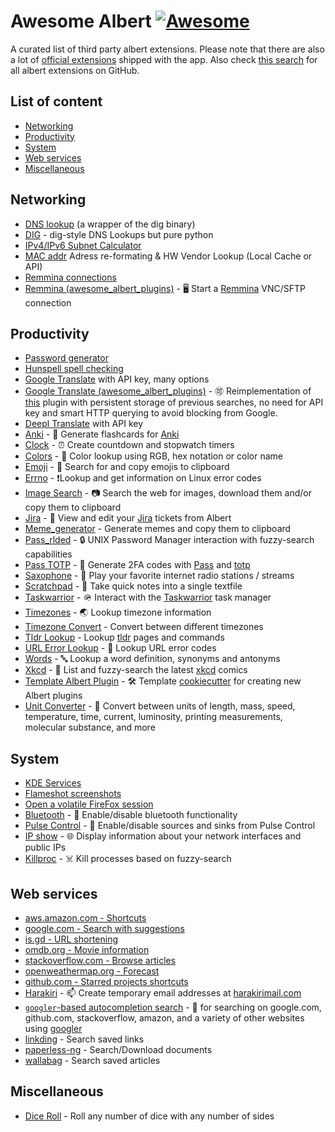 # Awesome Albert [![Awesome](https://cdn.rawgit.com/sindresorhus/awesome/d7305f38d29fed78fa85652e3a63e154dd8e8829/media/badge.svg)](https://github.com/sindresorhus/awesome)

A curated list of third party albert extensions. Please note that there are also a lot of [official extensions](https://github.com/albertlauncher/python) shipped with the app. Also check [this search](https://github.com/search?q=albert+__title__+__version__+handleQuery+language%3APython&type=code) for all albert extensions on GitHub.

## List of content

- [Networking](#networking)
- [Productivity](#productivity)
- [System](#system)
- [Web services](#web-services)
- [Miscellaneous](#miscellaneous)

## Networking

- [DNS lookup](https://github.com/baltpeter/albert-extensions/blob/master/dig.py) (a wrapper of the dig binary)
- [DIG](https://github.com/Bierchermuesli/albert-dig) - dig-style DNS Lookups but pure python
- [IPv4/IPv6 Subnet Calculator](https://github.com/Bierchermuesli/albert-subnetcalc)
- [MAC addr](https://github.com/Bierchermuesli/albert-macaddr) Adress re-formating & HW Vendor Lookup (Local Cache or API)
- [Remmina connections](https://github.com/KuenzelIT/albert-python-remmina)
- [Remmina (awesome_albert_plugins)](https://github.com/bergercookie/awesome-albert-plugins/tree/master/plugins/remmina) - 🖥️ Start a [Remmina](https://remmina.org/) VNC/SFTP connection

## Productivity

- [Password generator](https://github.com/baltpeter/albert-extensions/blob/master/pwgen.py)
- [Hunspell spell checking](https://github.com/AlbertExtensions/spell)
- [Google Translate](https://github.com/dshoreman/albert-translate) with API key, many options
- [Google Translate
  (awesome_albert_plugins)](https://github.com/bergercookie/awesome-albert-plugins/tree/master/plugins/google_translate) - 🉑 Reimplementation of [this](https://github.com/dshoreman/albert-translate) plugin with persistent storage of previous searches, no need for API key and smart HTTP querying to avoid blocking from Google.
- [Deepl Translate](https://github.com/lilianmallardeau/deepl-plugin-albert/) with API key
- [Anki](https://github.com/bergercookie/awesome-albert-plugins/tree/master/plugins/anki) - 📇 Generate flashcards for [Anki](https://apps.ankiweb.net/)
- [Clock](https://github.com/bergercookie/awesome-albert-plugins/tree/master/plugins/clock) - ⏰ Create countdown and stopwatch timers
- [Colors](https://github.com/bergercookie/awesome-albert-plugins/tree/master/plugins/colors) - 🎨 Color lookup using RGB, hex notation or color name
- [Emoji](https://github.com/bergercookie/awesome-albert-plugins/tree/master/plugins/emoji) - 🎉 Search for and copy emojis to clipboard
- [Errno](https://github.com/bergercookie/awesome-albert-plugins/tree/master/plugins/errno_lookup) - ❗Lookup and get information on Linux error codes
- [Image Search](https://github.com/bergercookie/awesome-albert-plugins/tree/master/plugins/image_search) - 📷 Search the web for images, download them and/or copy them to clipboard
- [Jira](https://github.com/bergercookie/awesome-albert-plugins/tree/master/plugins/jira) - 📝 View and edit your [Jira](https://www.atlassian.com/software/jira) tickets from Albert
- [Meme_generator](https://github.com/bergercookie/awesome-albert-plugins/tree/master/plugins/meme_generator) - Generate memes and copy them to clipboard
- [Pass_rlded](https://github.com/bergercookie/awesome-albert-plugins/tree/master/plugins/pass_rlded) - 🔒 UNIX Password Manager interaction with fuzzy-search capabilities
- [Pass TOTP](https://github.com/bergercookie/awesome-albert-plugins/tree/master/plugins/pass_totp_cli) - 🔢 Generate 2FA codes with [Pass](https://www.passwordstore.org/) and [totp](https://pypi.org/project/totp/)
- [Saxophone](https://github.com/bergercookie/awesome-albert-plugins/tree/master/plugins/saxophone) - 🎷 Play your favorite internet radio stations / streams
- [Scratchpad](https://github.com/bergercookie/awesome-albert-plugins/tree/master/plugins/scratchpad) - 📝 Take quick notes into a single textfile
- [Taskwarrior](https://github.com/bergercookie/awesome-albert-plugins/tree/master/plugins/taskwarrior) - 🪖 Interact with the [Taskwarrior](https://taskwarrior.org/) task manager
- [Timezones](https://github.com/bergercookie/awesome-albert-plugins/tree/master/plugins/timezones) - 🌏 Lookup timezone information
- [Timezone Convert](https://github.com/DenverCoder1/timezone-convert-albert-ext) - Convert between different timezones
- [Tldr Lookup](https://github.com/bergercookie/awesome-albert-plugins/tree/master/plugins/tldr_pages) - Lookup [tldr](https://github.com/tldr-pages/tldr) pages and commands
- [URL Error Lookup](https://github.com/bergercookie/awesome-albert-plugins/tree/master/plugins/url_lookup) - 🔗 Lookup URL error codes
- [Words](https://github.com/bergercookie/awesome-albert-plugins/tree/master/plugins/words) - 🔤 Lookup a word definition, synonyms and antonyms
- [Xkcd](https://github.com/bergercookie/awesome-albert-plugins/tree/master/plugins/xkcd) - 📓 List and fuzzy-search the latest [xkcd](https://fr.wikipedia.org/wiki/Xkcd) comics
- [Template Albert Plugin](https://github.com/bergercookie/awesome-albert-plugins) - 🛠️ Template [cookiecutter](https://github.com/cookiecutter/cookiecutter) for creating new Albert plugins
- [Unit Converter](https://github.com/DenverCoder1/unit-converter-albert-ext) - 📐 Convert between units of length, mass, speed, temperature, time,
current, luminosity, printing measurements, molecular substance, and more

## System

- [KDE Services](https://github.com/ManuelArto/KDEServices-AlbertExtension)
- [Flameshot screenshots](https://github.com/baltpeter/albert-extensions/blob/master/flameshot.py)
- [Open a volatile FireFox session](https://github.com/baltpeter/albert-extensions/blob/master/fx.py)
- [Bluetooth](https://github.com/bergercookie/awesome-albert-plugins/tree/master/plugins/bluetooth) - 🦷 Enable/disable bluetooth functionality
- [Pulse Control](https://github.com/bergercookie/awesome-albert-plugins/tree/master/plugins/pulse_control) - 🎤 Enable/disable sources and sinks from Pulse Control
- [IP show](https://github.com/bergercookie/awesome-albert-plugins/tree/master/plugins/ipshow) - 🌐 Display information about your network interfaces and public IPs
- [Killproc](https://github.com/bergercookie/awesome-albert-plugins/tree/master/plugins/killproc) - ☠️ Kill processes based on fuzzy-search

## Web services

- [aws.amazon.com - Shortcuts](https://github.com/AlbertExtensions/aws)
- [google.com - Search with suggestions](https://github.com/jairovsky/albert-extensions/blob/master/google_search.py)
- [is.gd - URL shortening](https://github.com/AlbertExtensions/Shorten)
- [omdb.org - Movie information](https://github.com/AlbertExtensions/Movies)
- [stackoverflow.com - Browse articles](https://github.com/AlbertExtensions/Stackoverflow)
- [openweathermap.org - Forecast](https://github.com/AlbertExtensions/Forecast)
- [github.com - Starred projects shortcuts](https://github.com/AlbertExtensions/Github-Jump)
- [Harakiri](https://github.com/bergercookie/awesome-albert-plugins/tree/master/plugins/harakiri) - 📫 Create temporary email addresses at [harakirimail.com](https://harakirimail.com/)
- [`googler`-based autocompletion search](https://github.com/bergercookie/awesome-albert-plugins#googler-based-plugins) - 🔎 for searching on google.com, github.com,
  stackoverflow, amazon, and a variety of other websites using [googler](https://github.com/jarun/googler)
- [linkding](https://github.com/Pete-Hamlin/albert_extensions/blob/master/doc/linkding.md) - Search saved links
- [paperless-ng](https://github.com/Pete-Hamlin/albert_extensions/blob/master/doc/paperless.md) - Search/Download documents
- [wallabag](https://github.com/Pete-Hamlin/albert_extensions/blob/master/doc/wallabag.md) - Search saved articles

## Miscellaneous

- [Dice Roll](https://github.com/DenverCoder1/dice-roll-albert-ext) - Roll any number of dice with any number of sides

